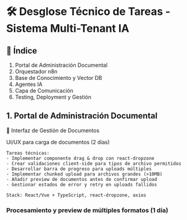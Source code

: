 # 🛠️ Desglose Técnico de Tareas - Sistema Multi-Tenant IA

## 📝 Índice

1. Portal de Administración Documental
2. Orquestador n8n
3. Base de Conocimiento y Vector DB
4. Agentes IA
5. Capa de Comunicación
6. Testing, Deployment y Gestión

## 1. Portal de Administración Documental

📁 Interfaz de Gestión de Documentos

UI/UX para carga de documentos (2 días)
```
Tareas técnicas:
- Implementar componente drag & drop con react-dropzone
- Crear validaciones client-side para tipos de archivo permitidos
- Desarrollar barra de progreso para uploads múltiples
- Implementar chunked upload para archivos grandes (>10MB)
- Añadir preview de documentos antes de confirmar upload
- Gestionar estados de error y retry en uploads fallidos

Stack: React/Vue + TypeScript, react-dropzone, axios
```

### Procesamiento y preview de múltiples formatos (1 día)